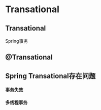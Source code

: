 # Transational

## Transational

Spring事务



## @Transational





## Spring Transational存在问题

#### 事务失效



#### 多线程事务